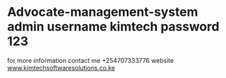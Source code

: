 # Advocate-management-system admin username kimtech password 123
for more information contact me +254707333776
website www.kimtechsoftwaresolutions.co.ke
